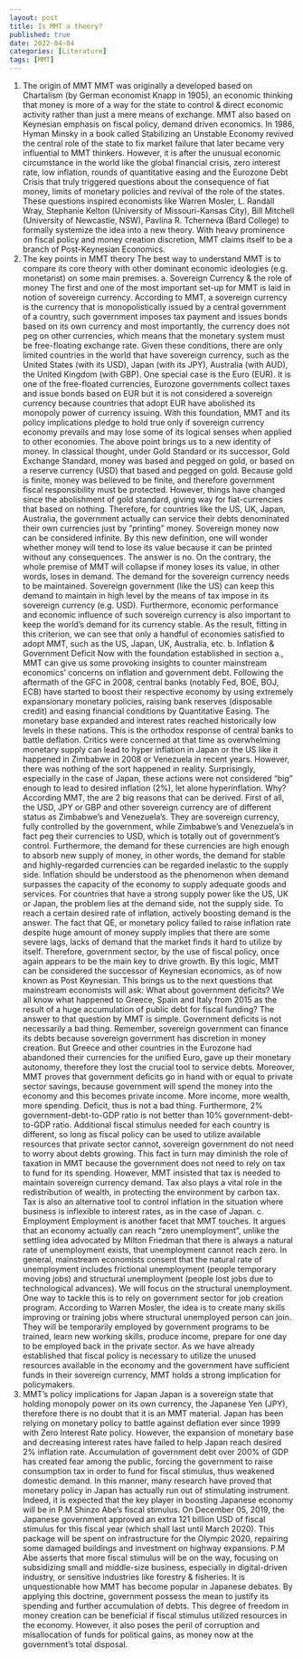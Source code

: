 ```yaml
---
layout: post
title: Is MMT a theory?
published: true
date: 2022-04-04
categories: [Literature]
tags: [MMT]
---
```


1.	The origin of MMT
MMT was originally a developed based on Chartalism (by German economist Knapp in 1905), an economic thinking that money is more of a way for the state to control & direct economic activity rather than just a mere means of exchange. MMT also based on Keynesian emphasis on fiscal policy, demand driven economics. In 1986, Hyman Minsky in a book called Stabilizing an Unstable Economy revived the central role of the state to fix market failure that later became very influential to MMT thinkers. However, it is after the unusual economic circumstance in the world like the global financial crisis, zero interest rate, low inflation, rounds of quantitative easing and the Eurozone Debt Crisis that truly triggered questions about the consequence of fiat money, limits of monetary policies and revival of the role of the states. These questions inspired economists like Warren Mosler, L. Randall Wray, Stephanie Kelton (University of Missouri-Kansas City), Bill Mitchell (University of Newcastle, NSW), Pavlina R. Tcherneva (Bard College) to formally systemize the idea into a new theory. With heavy prominence on fiscal policy and money creation discretion, MMT claims itself to be a branch of Post-Keynesian Economics. 
2.	The key points in MMT theory
The best way to understand MMT is to compare its core theory with other dominant economic ideologies (e.g. monetarist) on some main premises. 
a.	Sovereign Currency & the role of money
The first and one of the most important set-up for MMT is laid in notion of sovereign currency. According to MMT, a sovereign currency is the currency that is monopolistically issued by a central government of a country, such government imposes tax payment and issues bonds based on its own currency and most importantly, the currency does not peg on other currencies, which means that the monetary system must be free-floating exchange rate. Given these conditions, there are only limited countries in the world that have sovereign currency, such as the United States (with its USD), Japan (with its JPY), Australia (with AUD), the United Kingdom (with GBP). One special case is the Euro (EUR). It is one of the free-floated currencies, Eurozone governments collect taxes and issue bonds based on EUR but it is not considered a sovereign currency because countries that adopt EUR have abolished its monopoly power of currency issuing. With this foundation, MMT and its policy implications pledge to hold true only if sovereign currency economy prevails and may lose some of its logical senses when applied to other economies.
The above point brings us to a new identity of money. In classical thought, under Gold Standard or its successor, Gold Exchange Standard, money was based and pegged on gold, or based on a reserve currency (USD) that based and pegged on gold. Because gold is finite, money was believed to be finite, and therefore government fiscal responsibility must be protected. However, things have changed since the abolishment of gold standard, giving way for fiat-currencies that based on nothing. Therefore, for countries like the US, UK, Japan, Australia, the government actually can service their debts denominated their own currencies just by “printing” money. Sovereign money now can be considered infinite. 
By this new definition, one will wonder whether money will tend to lose its value because it can be printed without any consequences. The answer is no. On the contrary, the whole premise of MMT will collapse if money loses its value, in other words, loses in demand. The demand for the sovereign currency needs to be maintained. Sovereign government (like the US) can keep this demand to maintain in high level by the means of tax impose in its sovereign currency (e.g. USD). Furthermore, economic performance and economic influence of such sovereign currency is also important to keep the world’s demand for its currency stable. As the result, fitting in this criterion, we can see that only a handful of economies satisfied to adopt MMT, such as the US, Japan, UK, Australia, etc.
b.	Inflation & Government Deficit
Now with the foundation established in section a., MMT can give us some provoking insights to counter mainstream economics’ concerns on inflation and government debt.
Following the aftermath of the GFC in 2008, central banks (notably Fed, BOE, BOJ, ECB) have started to boost their respective economy by using extremely expansionary monetary policies, raising bank reserves (disposable credit) and easing financial conditions by Quantitative Easing. The monetary base expanded and interest rates reached historically low levels in these nations. This is the orthodox response of central banks to battle deflation. Critics were concerned at that time as overwhelming monetary supply can lead to hyper inflation in Japan or the US like it happened in Zimbabwe in 2008 or Venezuela in recent years. However, there was nothing of the sort happened in reality. Surprisingly, especially in the case of Japan, these actions were not considered “big” enough to lead to desired inflation (2%), let alone hyperinflation. Why? According MMT, the are 2 big reasons that can be derived. First of all, the USD, JPY or GBP and other sovereign currency are of different status as Zimbabwe’s and Venezuela’s. They are sovereign currency, fully controlled by the government, while Zimbabwe’s and Venezuela’s in fact peg their currencies to USD, which is totally out of government’s control. Furthermore, the demand for these currencies are high enough to absorb new supply of money, in other words, the demand for stable and highly-regarded currencies can be regarded inelastic to the supply side. Inflation should be understood as the phenomenon when demand surpasses the capacity of the economy to supply adequate goods and services. For countries that have a strong supply power like the US, UK or Japan, the problem lies at the demand side, not the supply side. To reach a certain desired rate of inflation, actively boosting demand is the answer. The fact that QE, or monetary policy failed to raise inflation rate despite huge amount of money supply implies that there are some severe lags, lacks of demand that the market finds it hard to utilize by itself. Therefore, government sector, by the use of fiscal policy, once again appears to be the main key to drive growth. By this logic, MMT can be considered the successor of Keynesian economics, as of now known as Post Keynesian.
This brings us to the next questions that mainstream economists will ask: What about government deficits? We all know what happened to Greece, Spain and Italy from 2015 as the result of a huge accumulation of public debt for fiscal funding? The answer to that question by MMT is simple. Government deficits is not necessarily a bad thing. Remember, sovereign government can finance its debts because sovereign government has discretion in money creation. But Greece and other countries in the Eurozone had abandoned their currencies for the unified Euro, gave up their monetary autonomy, therefore they lost the crucial tool to service debts. Moreover, MMT proves that government deficits go in hand with or equal to private sector savings, because government will spend the money into the economy and this becomes private income. More income, more wealth, more spending. Deficit, thus is not a bad thing. Furthermore, 2% government-debt-to-GDP ratio is not better than 10% government-debt-to-GDP ratio. Additional fiscal stimulus needed for each country is different, so long as fiscal policy can be used to utilize available resources that private sector cannot, sovereign government do not need to worry about debts growing.
This fact in turn may diminish the role of taxation in MMT because the government does not need to rely on tax to fund for its spending. However, MMT insisted that tax is needed to maintain sovereign currency demand. Tax also plays a vital role in the redistribution of wealth, in protecting the environment by carbon tax. Tax is also an alternative tool to control inflation in the situation where business is inflexible to interest rates, as in the case of Japan. 
c.	Employment
Employment is another facet that MMT touches. It argues that an economy actually can reach “zero unemployment”, unlike the settling idea advocated by Milton Friedman that there is always a natural rate of unemployment exists, that unemployment cannot reach zero. In general, mainstream economists consent that the natural rate of unemployment includes frictional unemployment (people temporary moving jobs) and structural unemployment (people lost jobs due to technological advances). We will focus on the structural unemployment. One way to tackle this is to rely on government sector for job creation program. According to Warren Mosler, the idea is to create many skills improving or training jobs where structural unemployed person can join. They will be temporarily employed by government programs to be trained, learn new working skills, produce income, prepare for one day to be employed back in the private sector. 
As we have already established that fiscal policy is necessary to utilize the unused resources available in the economy and the government have sufficient funds in their sovereign currency, MMT holds a strong implication for policymakers. 
3.	MMT’s policy implications for Japan
Japan is a sovereign state that holding monopoly power on its own currency, the Japanese Yen (JPY), therefore there is no doubt that it is an MMT material. Japan has been relying on monetary policy to battle against deflation ever since 1999 with Zero Interest Rate policy. However, the expansion of monetary base and decreasing interest rates have failed to help Japan reach desired 2% inflation rate. Accumulation of government debt over 200% of GDP has created fear among the public, forcing the government to raise consumption tax in order to fund for fiscal stimulus, thus weakened domestic demand.
In this manner, many research have proved that monetary policy in Japan has actually run out of stimulating instrument. Indeed, it is expected that the key player in boosting Japanese economy will be in P.M Shinzo Abe’s fiscal stimulus. On December 05, 2019, the Japanese government approved an extra 121 billion USD of fiscal stimulus for this fiscal year (which shall last until March 2020). This package will be spent on infrastructure for the Olympic 2020, repairing some damaged buildings and investment on highway expansions. P.M Abe asserts that more fiscal stimulus will be on the way, focusing on subsidizing small and middle-size business, especially in digital-driven industry, or sensitive industries like forestry & fisheries. 
It is unquestionable how MMT has become popular in Japanese debates. By applying this doctrine, government possess the mean to justify its spending and further accumulation of debts. This degree of freedom in money creation can be beneficial if fiscal stimulus utilized resources in the economy. However, it also poses the peril of corruption and misallocation of funds for political gains, as money now at the government’s total disposal.

